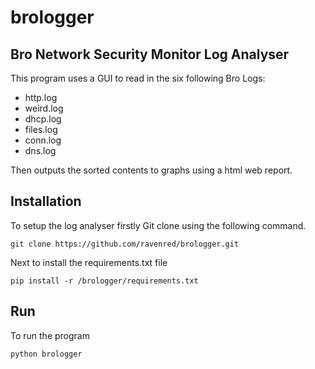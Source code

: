 # brologger

##  Bro Network Security Monitor Log Analyser 
This program uses a GUI to read in the six following Bro Logs:
*   http.log
*  weird.log
*   dhcp.log
*   files.log
*   conn.log
*   dns.log

Then outputs the sorted contents to graphs using a html web report.

## Installation
To setup the log analyser firstly Git clone using the following command.
```
git clone https://github.com/ravenred/brologger.git
```
Next to install the requirements.txt file 
```
pip install -r /brologger/requirements.txt
```

## Run
To run the program
```
python brologger
```
